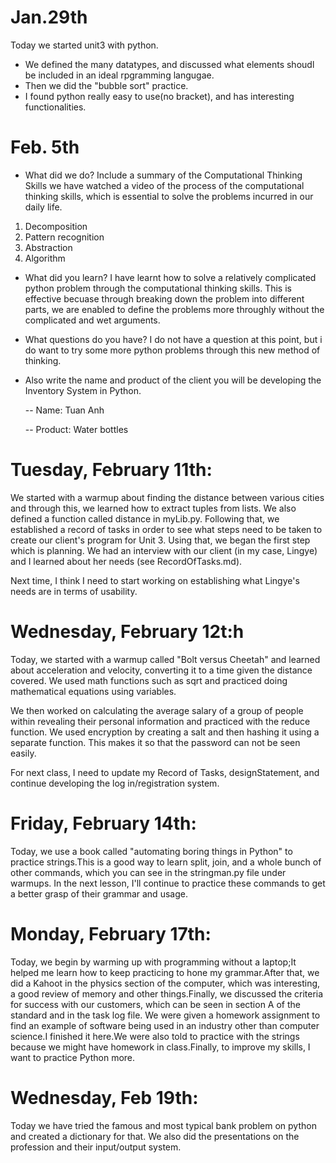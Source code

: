 Jan.29th
==========
Today we started unit3 with python.
- We defined the many datatypes, and discussed what elements shoudl be included in an ideal rpgramming langugae.
- Then we did the "bubble sort" practice.
- I found python really easy to use(no bracket), and has interesting functionalities.

Feb. 5th
===========
- What did we do? Include a summary of the Computational Thinking Skills
we have watched a video of the process of the computational thinking skills, which is essential to solve the problems incurred 
in our daily life.
1. Decomposition
1. Pattern recognition
1. Abstraction
1. Algorithm

- What did you learn?
I have learnt how to solve a relatively complicated python problem through the computational thinking skills.
This is effective becuase through breaking down the problem into different parts, we are enabled to define the problems more
throughly without the complicated and wet arguments.

- What questions do you have?
I do not have a question at this point, but i do want to try some more python problems through this new 
method of thinking.

- Also write the name and product of the client you will be developing the Inventory System in Python.

  -- Name: Tuan Anh

  -- Product: Water bottles

Tuesday, February 11th:
=======================

We started with a warmup about finding the distance between various cities and through this, we learned how to extract tuples from lists. We also defined a function called distance in myLib.py. Following that, we established a record of tasks in order to see what steps need to be taken to create our client's program for Unit 3. Using that, we began the first step which is planning. We had an interview with our client (in my case, Lingye) and I learned about her needs (see RecordOfTasks.md).

Next time, I think I need to start working on establishing what Lingye's needs are in terms of usability.

Wednesday, February 12t:h
=====
Today, we started with a warmup called "Bolt versus Cheetah" and learned about acceleration and velocity, converting it to a time given the distance covered. We used math functions such as sqrt and practiced doing mathematical equations using variables.

We then worked on calculating the average salary of a group of people within revealing their personal information and practiced with the reduce function. We used encryption by creating a salt and then hashing it using a separate function. This makes it so that the password can not be seen easily.

For next class, I need to update my Record of Tasks, designStatement, and continue developing the log in/registration system.

Friday, February 14th:
====
Today, we use a book called "automating boring things in Python" to practice strings.This is a good way to learn split, join, and a whole bunch of other commands, which you can see in the stringman.py file under warmups.
In the next lesson, I'll continue to practice these commands to get a better grasp of their grammar and usage.

Monday, February 17th:
===
Today, we begin by warming up with programming without a laptop;It helped me learn how to keep practicing to hone my grammar.After that, we did a Kahoot in the physics section of the computer, which was interesting, a good review of memory and other things.Finally, we discussed the criteria for success with our customers, which can be seen in section A of the standard and in the task log file.
We were given a homework assignment to find an example of software being used in an industry other than computer science.I finished it here.We were also told to practice with the strings because we might have homework in class.Finally, to improve my skills, I want to practice Python more.

Wednesday, Feb 19th:
===

Today we have tried the famous and most typical bank problem on python and created a dictionary for that.
We also did the presentations on the profession and their input/output system.
